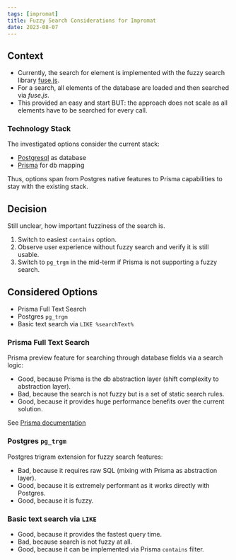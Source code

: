 ```yaml
---
tags: [impromat]
title: Fuzzy Search Considerations for Impromat
date: 2023-08-07
---
```


## Context

- Currently, the search for element is implemented with the fuzzy search library [fuse.js](https://www.fusejs.io/).
- For a search, all elements of the database are loaded and then searched via _fuse.js_.
- This provided an easy and start BUT: the approach does not scale as all elements have to be searched for every call.

### Technology Stack

The investigated options consider the current stack:

- [Postgresql](https://www.postgresql.org/) as database
- [Prisma](https://www.prisma.io/) for db mapping

Thus, options span from Postgres native features to Prisma capabilities to stay with the existing stack.

## Decision

Still unclear, how important fuzziness of the search is.

1. Switch to easiest `contains` option.
2. Observe user experience without fuzzy search and verify it is still usable.
3. Switch to `pg_trgm` in the mid-term if Prisma is not supporting a fuzzy search.

## Considered Options

- Prisma Full Text Search
- Postgres `pg_trgm`
- Basic text search via `LIKE %searchText%`

### Prisma Full Text Search

Prisma preview feature for searching through database fields via a search logic:

- Good, because Prisma is the db abstraction layer (shift complexity to abstraction layer).
- Bad, because the search is not fuzzy but is a set of static search rules.
- Good, because it provides huge performance benefits over the current solution.

See [Prisma documentation](https://www.prisma.io/docs/concepts/components/prisma-client/full-text-search)

### Postgres `pg_trgm`

Postgres trigram extension for fuzzy search features:

- Bad, because it requires raw SQL (mixing with Prisma as abstraction layer).
- Good, because it is extremely performant as it works directly with Postgres.
- Good, because it is fuzzy.

### Basic text search via `LIKE`

- Good, because it provides the fastest query time.
- Bad, because search is not fuzzy at all.
- Good, because it can be implemented via Prisma `contains` filter.
